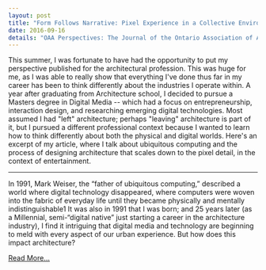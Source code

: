 ```yaml
---
layout: post
title: "Form Follows Narrative: Pixel Experience in a Collective Environment"
date: 2016-09-16
details: "OAA Perspectives: The Journal of the Ontario Association of Architects, 24(3)"
---
```


This summer, I was fortunate to have had the opportunity to put my perspective published for the architectural profession. This was huge for me, as I was able to really show that everything I've done thus far in my career has been to think differently about the industries I operate within. A year after graduating from Architecture school, I decided to pursue a Masters degree in Digital Media -- which had a focus on entrepreneurship, interaction design, and researching emerging digital technologies. Most assumed I had "left" architecture; perhaps "leaving" architecture is part of it, but I pursued a different professional context because I wanted to learn how to think differently about both the physical and digital worlds. Here's an excerpt of my article, where I talk about ubiquitous computing and the process of designing architecture that scales down to the pixel detail, in the context of entertainment. 

<hr>

In 1991, Mark Weiser, the “father of ubiquitous computing,” described a world where digital technology disappeared, where computers were woven into the fabric of everyday life until they became physically and mentally indistinguishable1 It was also in 1991 that I was born; and 25 years later (as a Millennial, semi-“digital native” just starting a career in the architecture industry), I find it intriguing that digital media and technology are beginning to meld with every aspect of our urban experience. But how does this impact architecture?

<a href="http://bit.ly/jkwan-perspectives" target="_blank">Read More...</a>
